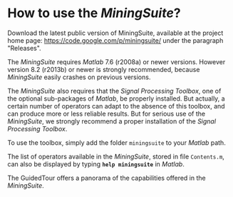 # How to use the _MiningSuite_? #

Download the latest public version of MiningSuite, available at the project home page:
https://code.google.com/p/miningsuite/
under the paragraph "Releases".

The _MiningSuite_ requires _Matlab_ 7.6 (r2008a) or newer versions. However version 8.2 (r2013b) or newer is strongly recommended, because _MiningSuite_ easily crashes on previous versions.

The _MiningSuite_ also requires that the _Signal Processing Toolbox_, one of the optional sub-packages of _Matlab_, be properly installed. But actually, a certain number of operators can adapt to the absence of this toolbox, and can produce more or less reliable results. But for serious use of the _MiningSuite_, we strongly recommend a proper installation of the _Signal Processing Toolbox_.

To use the toolbox, simply add the folder `miningsuite` to your _Matlab_ path.

The list of operators available in the _MiningSuite_, stored in file `Contents.m`, can also be displayed by typing **`help miningsuite`** in _Matlab_.

The GuidedTour offers a panorama of the capabilities offered in the _MiningSuite_.